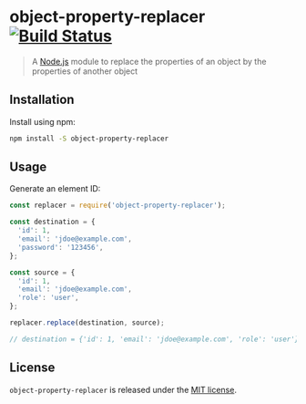 # object-property-replacer [![Build Status](https://travis-ci.org/xavierdutreilh/object-property-replacer.svg?branch=master)](https://travis-ci.org/xavierdutreilh/object-property-replacer)

> A [Node.js](https://nodejs.org/) module to replace the properties of an object by the properties of another object

## Installation

Install using npm:

```bash
npm install -S object-property-replacer
```

## Usage

Generate an element ID:

```javascript
const replacer = require('object-property-replacer');

const destination = {
  'id': 1,
  'email': 'jdoe@example.com',
  'password': '123456',
};

const source = {
  'id': 1,
  'email': 'jdoe@example.com',
  'role': 'user',
};

replacer.replace(destination, source);

// destination = {'id': 1, 'email': 'jdoe@example.com', 'role': 'user'}
```

## License

`object-property-replacer` is released under the [MIT license](http://en.wikipedia.org/wiki/MIT_License).
